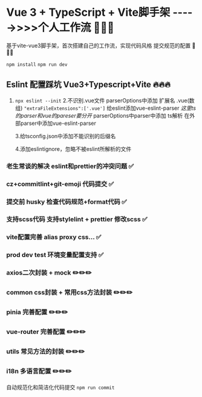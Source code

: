 # Vue 3 + TypeScript + Vite脚手架 ----->>>>个人工作流 💎💎💎

基于vite-vue3脚手架，首次搭建自己的工作流，实现代码风格 提交规范的配置 🎉🎉🎉

`npm install`
`npm run dev`

## Eslint 配置踩坑 Vue3+Typescript+Vite 🔥🔥🔥

1.  `npx eslint --init` 2.不识别.vue文件
    parserOptions中添加 扩展名 .vue(数组)
    `"extraFileExtensions":['.vue']`
    给eslint添加vue-eslint-parser
    _这里ts的parser和vue的pareser要分开_
    parserOptions中parser中添加 ts解析
    在外部parser中添加vue-eslint-parser

    3.给tsconfig.json中添加不能识别的后缀名

    4.添加eslintignore，忽略不被eslint所解析的文件

### 老生常谈的解决 eslint和prettier的冲突问题 ✅

### cz+commitlint+git-emoji 代码提交 ✅

### 提交前 husky 检查代码规范+format代码 ✅

### 支持scss代码 支持stylelint + prettier 修改scss ✅

### vite配置完善 alias proxy css... ✅

### prod dev test 环境变量配置支持 ✅

### axios二次封装 + mock ✏️✏️✏️

### common css封装 + 常用css方法封装 ✏️✏️✏️

### pinia 完善配置 ✏️✏️✏️

### vue-router 完善配置 ✏️✏️✏️

### utils 常见方法的封装 ✏️✏️✏️

### i18n 多语言配置 ✏️✏️✏️

自动规范化和简洁化代码提交
`npm run commit`
